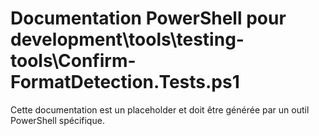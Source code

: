 # Documentation PowerShell pour development\tools\testing-tools\Confirm-FormatDetection.Tests.ps1

Cette documentation est un placeholder et doit être générée par un outil PowerShell spécifique.
